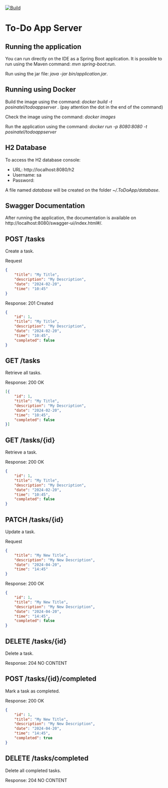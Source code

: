 [![Build](https://github.com/aduilio/to-do-app-server/actions/workflows/build.yml/badge.svg)](https://github.com/aduilio/to-do-app-server/actions/workflows/build.yml)

# To-Do App Server

## Running the application

You can run directly on the IDE as a Spring Boot application.
It is possible to run using the Maven command: *mvn spring-boot:run*.

Run using the jar file: *java -jar bin/application.jar*.

## Running using Docker

Build the image using the command: *docker build -t posinatel/todoappserver .* (pay attention the dot in the end of the command)

Check the image using the command: *docker images*

Run the application using the command: *docker run -p 8080:8080 -t posinatel/todoappserver*

## H2 Database

To access the H2 database console: 
- URL: http://localhost:8080/h2
- Username: sa
- Password:

A file named *database* will be created on the folder *~/.ToDoApp/database*.

## Swagger Documentation

After running the application, the documentation is available on http://localhost:8080/swagger-ui/index.html#/.

## **POST /tasks**

Create a task.

Request
```json
{
    "title": "My Title",
    "description": "My Description",
    "date": "2024-02-20",
    "time": "10:45"
}
```
Response: 201 Created
```json
{
    "id": 1,
    "title": "My Title",
    "description": "My Description",
    "date": "2024-02-20",
    "time": "10:45",
    "completed": false
}
```

## **GET /tasks**

Retrieve all tasks.

Response: 200 OK
```json
[{
    "id": 1,
    "title": "My Title",
    "description": "My Description",
    "date": "2024-02-20",
    "time": "10:45",
    "completed": false
}]
```

## **GET /tasks/{id}**

Retrieve a task.

Response: 200 OK
```json
{
    "id": 1,
    "title": "My Title",
    "description": "My Description",
    "date": "2024-02-20",
    "time": "10:45",
    "completed": false
}
```

## **PATCH /tasks/{id}**

Update a task.

Request
```json
{
    "title": "My New Title",
    "description": "My New Description",
    "date": "2024-04-20",
    "time": "14:45"
}
```
Response: 200 OK
```json
{
    "id": 1,
    "title": "My New Title",
    "description": "My New Description",
    "date": "2024-04-20",
    "time": "14:45",
    "completed": false
}
```

## **DELETE /tasks/{id}**

Delete a task.

Response: 204 NO CONTENT

## **POST /tasks/{id}/completed**

Mark a task as completed.

Response: 200 OK
```json
{
    "id": 1,
    "title": "My New Title",
    "description": "My New Description",
    "date": "2024-04-20",
    "time": "14:45",
    "completed": true
}
```

## **DELETE /tasks/completed**

Delete all completed tasks.

Response: 204 NO CONTENT
